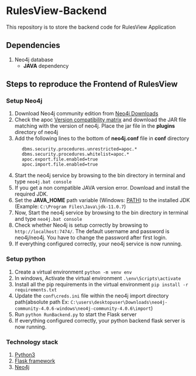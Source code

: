 # RulesView-Backend
This repository is to store the backend code for RulesView Application

## Dependencies
1. Neo4j database
      - **JAVA** dependency

## Steps to reproduce the Frontend of RulesView

### Setup Neo4j
1. Download Neo4j community edition from [Neo4j Downloads](https://neo4j.com/download-center/#community)
2. Check the apoc [Version compatibility matrix](https://github.com/neo4j-contrib/neo4j-apoc-procedures#:~:text=APOC%20is%20easily%20installed%20with,box%20and%20you're%20done.) and download the JAR file matching with the version of neo4j. Place the jar file in the **plugins** directory of neo4j
3. Add the following lines to the bottom of **neo4j.conf** file in **conf** directory 
```
      dbms.security.procedures.unrestricted=apoc.*
      dbms.security.procedures.whitelist=apoc.*
      apoc.export.file.enabled=true
      apoc.import.file.enabled=true
```
4. Start the neo4j service by browsing to the bin directory in terminal and type ``neo4j.bat console``
5. If you get a non compatible JAVA version error. Download and install the required JDK.
6. Set the **JAVA_HOME** path variable (Windows: [PATH](https://stackoverflow.com/questions/1618280/where-can-i-set-path-to-make-exe-on-windows)) to the installed JDK (Example: ``C:\Program Files\Java\jdk-11.0.7``)
7. Now, Start the neo4j service by browsing to the bin directory in terminal and type ``neo4j.bat console``
8. Check whether Neo4j is setup correctly by browsing to ``http://localhost:7474/``. The default username and password is neo4j/neo4j. You have to change the password after first login.
9. If everything configured correctly, your neo4j service is now running.

### Setup python
1. Create a virtual environment ``python -m venv env``
2. In windows, Activate the virtual environment ``.\env\Scripts\activate``
3. Install all the pip requirements in the virtual environment  ``pip install -r requirements.txt``
4. Update the ``conf\creds.ini`` file within the neo4j import directory path(absolute path Ex: ``C:\users\desktopuser\Downloads\neo4j-community-4.0.6-windows\neo4j-community-4.0.6\import``)
5. Run ``python RunBackend.py`` to start the Flask server
6. If everything configured correctly, your python backend flask server is now running.

### Technology stack
1. [Python3](https://www.python.org/downloads/)
2. [Flask framework](https://flask.palletsprojects.com/en/1.1.x/)
3. [Neo4j](https://neo4j.com/)



######


